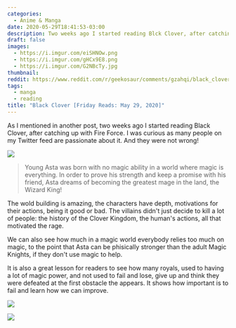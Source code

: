 ```yaml
---
categories:
  - Anime & Manga
date: 2020-05-29T18:41:53-03:00
description: Two weeks ago I started reading Blck Clover, after catching up with Fire Force. I was curious as many people on my Twitter feed are pasionate about it. And they were not wrong!
draft: false
images:
  - https://i.imgur.com/eiSHNOw.png
  - https://i.imgur.com/gHCx9E8.png
  - https://i.imgur.com/G2NBcTy.jpg
thumbnail: 
reddit: https://www.reddit.com/r/geekosaur/comments/gzahqi/black_clover_friday_reads_may_29_2020/
tags:
  - manga
  - reading
title: "Black Clover [Friday Reads: May 29, 2020]"
---
```


As I mentioned in another post, two weeks ago I started reading Black Clover, after catching up with Fire Force. I was curious as many people on my Twitter feed are passionate about it. And they were not wrong!

![](https://i.imgur.com/eiSHNOw.png)

<!--more-->

> Young Asta was born with no magic ability in a world where magic is everything. In order to prove his strength and keep a promise with his friend, Asta dreams of becoming the greatest mage in the land, the Wizard King!

The wold building is amazing, the characters have depth, motivations for their actions, being it good or bad. The villains didn't just decide to kill a lot of people: the history of the Clover Kingdom, the human's actions, all that motivated the rage.

We can also see how much in a magic world everybody  relies too much on magic, to the point that Asta can be phisically stronger than the adult Magic Knights, if they don't use magic to help.

It is also a great lesson for readers to see how many royals, used to having a lot of magic power, and not used to fail and lose, give up and think they were defeated at the first obstacle the appears. It shows how important is to fail and learn how we can improve.

![](https://i.imgur.com/gHCx9E8.png)

![](https://i.imgur.com/G2NBcTy.jpg)
